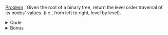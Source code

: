 [Problem](https://leetcode.com/problems/binary-tree-level-order-traversal/) : Given the root of a binary tree, return the level order traversal of its nodes' values. (i.e., from left to right, level by level).

<details>
<summary>Code</summary>

```
/**
 * Definition for a binary tree node.
 * struct TreeNode {
 *     int val;
 *     TreeNode *left;
 *     TreeNode *right;
 *     TreeNode() : val(0), left(nullptr), right(nullptr) {}
 *     TreeNode(int x) : val(x), left(nullptr), right(nullptr) {}
 *     TreeNode(int x, TreeNode *left, TreeNode *right) : val(x), left(left), right(right) {}
 * };
 */
class Solution 
{
        public:
        vector<vector<int>> levelOrder(TreeNode* root) 
        {
                vector<vector<int>> ans;
                if(!root)
                        return ans;
                queue<TreeNode *> q1;
                q1.push(root);
                while (!q1.empty()) 
                {
                        int len=q1.size();
                        vector<int> level;
                        for(int i=0;i<len;i++) 
                        {
                                TreeNode *current=q1.front();
                                level.push_back(current->val);
                                if(current->left) 
                                        q1.push(current->left);
                                if(current->right) 
                                        q1.push(current->right);
                                q1.pop();
                        }
                        ans.push_back(level);
                }
                return ans;
        }
};
```
</details>

<details>
<summary>Bonus</summary>
        
- [D. Love Rescue](https://codeforces.com/contest/939/problem/D)
        
- [E. Crazy Robot](https://codeforces.com/contest/1613/problem/E)
</details>
